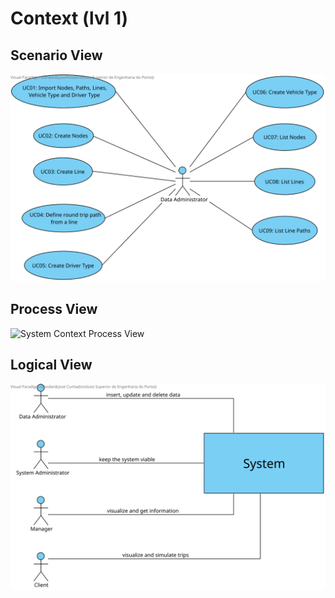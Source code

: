 # Context (lvl 1)

## Scenario View
![Scenario View](UseCaseDiagram.svg)

## Process View
![System Context Process View](ContextProcessView.svg)

## Logical View
![System Context Diagram](SystemContextDiagram.svg)